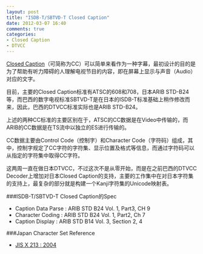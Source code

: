 ```yaml
---
layout: post
title: "ISDB-T/SBTVD-T Closed Caption"
date: 2012-03-07 16:40
comments: true
categories:
- Closed Caption
- DTVCC
---
```


[Closed Caption][1]（可简称为CC）可以简单来看作为一种字幕，最初设计的目的是为了帮助有听力障碍的人理解电视节目的内容，即在屏幕上显示与声音（Audio）对应的文字。

目前，主要的Closed Caption标准有ATSC的608和708，日本ARIB STD-B24等，而巴西的数字电视标准SBTVD-T是在日本的ISDB-T标准基础上稍作修改而来，因此，巴西的DTVCC标准实际也是ARIB STD-B24。

上述的两种CC标准的主要区别在于，ATSC的CC数据是在Video中传输的，而ARIB的CC数据是在TS流中以独立的ES进行传输的。

CC数据主要由Control Code（控制字）和Character Code（字符码）组成，其中，控制字规定了CC字符的字符集、显示位置及格式等信息，而通过字符码可以从指定的字符集中取得CC字符。

这两周一直在做日本DTVCC，不过这次不是从零开始，而是在之前巴西的DTVCC Decoder上增加对日本Closed Caption的支持，主要的工作集中在对日本字符集的支持上，最复杂的部分就是构建一个Kanji字符集的Unicode映射表。

###ISDB-T/SBTVD-T Closed Caption的Spec

- Caption Data Parse : ARIB STD B24 Vol. 1, Part3, CH 9
- Character Coding : ARIB STD B24 Vol. 1, Part2, Ch 7
- Caption Display : ARIB STD B14 Vol. 3, Section 2, 4

###Japan Character Set Reference

- [JIS X 213 : 2004][2]


[1]: http://en.wikipedia.org/wiki/Closed_captioning
[2]: http://seiai.ed.jp/sys/text/cs/mcodes/jis0213table.html
